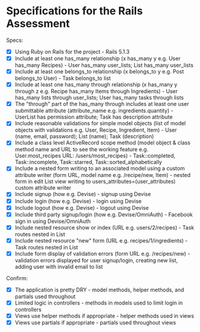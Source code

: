 # Specifications for the Rails Assessment

Specs:
- [x] Using Ruby on Rails for the project - Rails 5.1.3
- [x] Include at least one has_many relationship (x has_many y e.g. User has_many Recipes) - User has_many user_lists; List has_many user_lists
- [x] Include at least one belongs_to relationship (x belongs_to y e.g. Post belongs_to User) - Task belongs_to list
- [x] Include at least one has_many through relationship (x has_many y through z e.g. Recipe has_many Items through Ingredients) - User has_many lists through user_lists; User has_many tasks through lists
- [X] The "through" part of the has_many through includes at least one user submittable attribute (attribute_name e.g. ingredients.quantity) - UserList has permission attribute; Task has description attribute
- [x] Include reasonable validations for simple model objects (list of model objects with validations e.g. User, Recipe, Ingredient, Item) - User (name, email, password); List (name); Task (description)
- [x] Include a class level ActiveRecord scope method (model object & class method name and URL to see the working feature e.g. User.most_recipes URL: /users/most_recipes) - Task::completed, Task::incomplete, Task::starred, Task::sorted_alphabetically
- [x] Include a nested form writing to an associated model using a custom attribute writer (form URL, model name e.g. /recipe/new, Item) - nested form in edit List view writing to users_attributes=(user_attributes) custom attribute writer
- [x] Include signup (how e.g. Devise) - signup using Devise
- [x] Include login (how e.g. Devise) - login using Devise
- [x] Include logout (how e.g. Devise) - logout using Devise
- [x] Include third party signup/login (how e.g. Devise/OmniAuth) - Facebook sign in using Devise/OmniAuth
- [x] Include nested resource show or index (URL e.g. users/2/recipes) - Task routes nested in List
- [x] Include nested resource "new" form (URL e.g. recipes/1/ingredients) - Task routes nested in List
- [x] Include form display of validation errors (form URL e.g. /recipes/new) - validation errors displayed for user signup/login, creating new list, adding user with invalid email to list

Confirm:
- [x] The application is pretty DRY - model methods, helper methods, and partials used throughout
- [x] Limited logic in controllers - methods in models used to limit login in controllers
- [x] Views use helper methods if appropriate - helper methods used in views
- [x] Views use partials if appropriate - partials used throughout views
